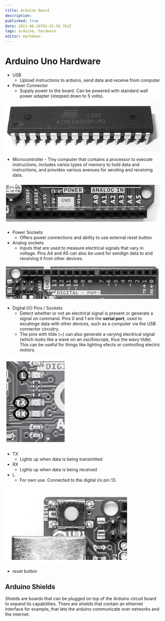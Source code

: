 ```yaml
---
title: Arduino Board
description: 
published: true
date: 2021-06-16T02:41:56.763Z
tags: arduino, hardware
editor: markdown
---
```


# Arduino Uno Hardware
* USB
	* Upload instructions to arduino, send data and receive from computer
* Power Connector
	* Supply power to the board. Can be powered with standard wall power adapter (stepped down to 5 volts).
  
![microcontroller.png](/microcontroller.png)
* Microcontroller - Tiny computer that contains a processor to execute instructions, includes varios types of memory to hold data and instructions, and provides various avenues for sending and receiving data.

![poweranalogsockets.png](/poweranalogsockets.png)
* Power Sockets
	* Offers power connections and ability to use external reset button
* Analog sockets
	* Inputs that are used to measure electrical signals that vary in voltage. Pins A4 and A5 can also be used for sendign data to and receiving it from other devices. 

![digital_sockets.png](/digital_sockets.png)
* Digital I/O Pins / Sockets
	* Detect whether or not an electrical signal is present or generate a signal on command. Pins 0 and 1 are the **serial port**, used to excahnge data with other devices, such as a computer via the USB connector circuitry. 
  * The pins with tilde (~) can also generate a varying electrical signal (which looks like a wave on an oscilloscope, thus the wavy tilde). This can be useful for things like lighting efects or controlling electric motors.
  
![leds.png](/leds.png)
* TX
	* Lights up when data is being transmitted
* RX
	* Lights up when data is being received
* L 
	* For own use. Connected to the digital i/o pin 13. 
  
![reset.png](/reset.png)
* reset button

## Arduino Shields
Shields are boards that can be plugged on top of the Arduino circuit board to expand its capabilities. There are shields that contain an ethernet interface for example, that lets the arduino communicate over networks and the internet. 